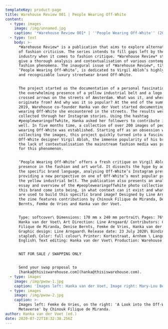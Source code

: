 ```yaml
---
templateKey: product-page
title: Warehouse Review 001 | People Wearing Off-White
content:
  - type: images
    image: /img/unnamed.jpg
    caption: '*Warehouse Review 001* | ''People Wearing Off-White'' (2020)'
  - type: text
    body: >-
      *Warehouse Review* is a publication that aims to explore alternative modes
      of fashion criticism. The series intends to fill gaps left by the fashion
      industry when it comes to fashion critique. *Warehouse Review* strives to
      give a thorough analysis and contextualisation of various contemporary
      fashion phenomena. The inaugural issue of *Warehouse Review*, titled
      ‘People Wearing Off-White’, is dedicated to Virgil Abloh’s highly visible
      and recognizable luxury streetwear brand Off-White.


      The project started as the documentation of a personal fascination with
      the overwhelming presence of a yellow industrial belt and a logo with
      crossed arrows on the streets of Amsterdam. What was it, and where did it
      originate from? And why was it so popular? At the end of the summer of
      2019, Warehouse co-founder Hanka van der Voet started documenting people
      wearing Off-White she encountered in the streets. The results were
      collected through her Instagram stories. Using the hashtag
      #peoplewearingoffwhite, Hanka asked her followers to contribute images as
      well. In five months time, a collection of over 200 images of people
      wearing Off-White was established. Starting off as an obsession with
      collecting the images, this project quickly turned into a fascination with
      Off-White designer Virgil Abloh, the immense popularity of his brand, and
      the lack of contextualisation the mainstream fashion media was providing
      for this phenomenon.


      ‘People Wearing Off-White’ offers a fresh critique on Virgil Abloh’s
      presence in the fashion and art world. It dissects the hype by addressing
      the specific brand language, analysing Off-White’s Instagram presence and
      providing a new perspective on one of Off-White’s most popular product:
      the yellow industrial belt. The publication also presents an analytical
      essay and overview of the #peoplewearingoffwhite photo collection. How did
      this brand come into being, in what context can it exist and what tactics
      are used to build this specific brand image? Designed by Line Arngaard,
      the zine features contributions by Chinouk Filique de Miranda, Denise
      Bernts, Femke de Vries and Hanka van der Voet.


      Type: softcover\ Dimensions: 170 mm x 240 mm portrait\ Pages: 76\ Editor:
      Hanka van der Voet\ Art Direction: Line Arngaard/ Contributors: Chinouk
      Filique de Miranda, Denise Bernts, Femke de Vries, Hanka van der Voet\
      Graphic design: Line Arngaard\ Release date: 23 July 2020\ Binding:
      stapled\ Color: full colour\ Printer: Kortestraat, Arnhem \ Language:
      English\ Text editing: Hanka van der Voet\ Production: Warehouse


      NOT FOR SALE / SWAPPING ONLY


      Send your swap proposal to
      [hanka@thisiswarehouse.com](hanka@thisiswarehouse.com).
  - type: images
    image: /img/pwow-1.jpg
    caption: 'Images left: Hanka van der Voet, Image right: Mary-Lou Berkulin.'
  - type: images
    image: /img/pwow-2.jpg
    caption: >-
      Images left: Femke de Vries, on the right: 'A Look into the Off-White
      Metaverse' by Chinouk Filique de Miranda.
author: Hanka van der Voet (ed.)
date: 2020-07-22T18:32:38.256Z
---
```

